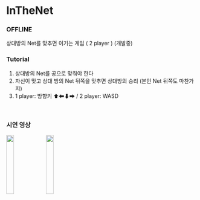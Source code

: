 # InTheNet 

### OFFLINE
상대방의 Net를 맞추면 이기는 게임 ( 2 player ) (개발중)

### Tutorial
1. 상대방의 Net를 공으로 맞춰야 한다
2. 자신이 맞고 상대 방의 Net 뒤쪽을 맞추면 상대방의 승리 (본인 Net 뒤쪽도 마찬가지)
3. 1 player: 방향키 ⬆⬅⬇⮕ / 2 player: WASD
<br>

### 시연 영상
<img src="https://github.com/user-attachments/assets/5c89ba6e-9c60-4ab4-88c7-560bbd627743" width = 20%>
<img src="https://github.com/user-attachments/assets/93d036d1-830f-478c-91db-a191bbd173eb" width = 20%>
<br>








